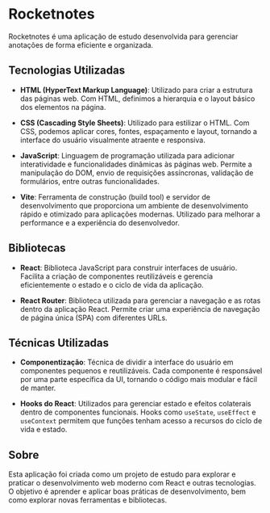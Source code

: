 # Rocketnotes

Rocketnotes é uma aplicação de estudo desenvolvida para gerenciar anotações de forma eficiente e organizada.

## Tecnologias Utilizadas

- **HTML (HyperText Markup Language)**: Utilizado para criar a estrutura das páginas web. Com HTML, definimos a hierarquia e o layout básico dos elementos na página.

- **CSS (Cascading Style Sheets)**: Utilizado para estilizar o HTML. Com CSS, podemos aplicar cores, fontes, espaçamento e layout, tornando a interface do usuário visualmente atraente e responsiva.

- **JavaScript**: Linguagem de programação utilizada para adicionar interatividade e funcionalidades dinâmicas às páginas web. Permite a manipulação do DOM, envio de requisições assíncronas, validação de formulários, entre outras funcionalidades.

- **Vite**: Ferramenta de construção (build tool) e servidor de desenvolvimento que proporciona um ambiente de desenvolvimento rápido e otimizado para aplicações modernas. Utilizado para melhorar a performance e a experiência do desenvolvedor.

## Bibliotecas

- **React**: Biblioteca JavaScript para construir interfaces de usuário. Facilita a criação de componentes reutilizáveis e gerencia eficientemente o estado e o ciclo de vida da aplicação.

- **React Router**: Biblioteca utilizada para gerenciar a navegação e as rotas dentro da aplicação React. Permite criar uma experiência de navegação de página única (SPA) com diferentes URLs.

## Técnicas Utilizadas

- **Componentização**: Técnica de dividir a interface do usuário em componentes pequenos e reutilizáveis. Cada componente é responsável por uma parte específica da UI, tornando o código mais modular e fácil de manter.

- **Hooks do React**: Utilizados para gerenciar estado e efeitos colaterais dentro de componentes funcionais. Hooks como `useState`, `useEffect` e `useContext` permitem que funções tenham acesso a recursos do ciclo de vida e estado.

## Sobre

Esta aplicação foi criada como um projeto de estudo para explorar e praticar o desenvolvimento web moderno com React e outras tecnologias. O objetivo é aprender e aplicar boas práticas de desenvolvimento, bem como explorar novas ferramentas e bibliotecas.
